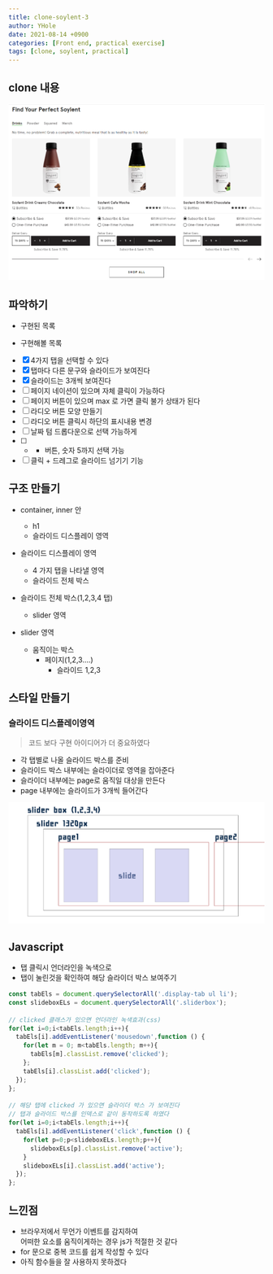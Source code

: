 ```yaml
---
title: clone-soylent-3
author: YHole
date: 2021-08-14 +0900
categories: [Front end, practical exercise]
tags: [clone, soylent, practical]
---
```


## clone 내용

![section](/assets/img/soylent/slide1.PNG)

## 파악하기

- 구현된 목록

- 구현해볼 목록

- [x] 4가지 탭을 선택할 수 있다
- [x] 탭마다 다른 문구와 슬라이드가 보여진다
- [x] 슬라이드는 3개씩 보여진다
- [ ] 페이지 네이션이 있으며 자체 클릭이 가능하다
- [ ] 페이지 버튼이 있으며 max 로 가면 클릭 불가 상태가 된다
- [ ] 라디오 버튼 모양 만들기
- [ ] 라디오 버튼 클릭시 하단의 표시내용 변경
- [ ] 날짜 텀 드롭다운으로 선택 가능하게
- [ ] + - 버튼, 숫자 5까지 선택 가능
- [ ] 클릭 + 드레그로 슬라이드 넘기기 기능

## 구조 만들기

- container, inner 안
  - h1
  - 슬라이드 디스플레이 영역

- 슬라이드 디스플레이 영역
  - 4 가지 탭을 나타낼 영역
  - 슬라이드 전체 박스

- 슬라이드 전체 박스(1,2,3,4 탭)
  - slider 영역

- slider 영역
  - 움직이는 박스
    - 페이지(1,2,3....)
      - 슬라이드 1,2,3

## 스타일 만들기

### 슬라이드 디스플레이영역

> 코드 보다 구현 아이디어가 더 중요하였다

- 각 탭별로 나올 슬라이드 박스를 준비
- 슬라이드 박스 내부에는 슬라이더로 영역을 잡아준다
- 슬라이더 내부에는 page로 움직일 대상을 만든다
- page 내부에는 슬라이드가 3개씩 들어간다

![section](/assets/img/soylent/slide1-1.PNG)


## Javascript

- 탭 클릭시 언더라인을 녹색으로
- 탭이 눌린것을 확인하여 해당 슬라이더 박스 보여주기

```javascript
const tabEls = document.querySelectorAll('.display-tab ul li');
const slideboxELs = document.querySelectorAll('.sliderbox');

// clicked 클래스가 있으면 언더라인 녹색효과(css)
for(let i=0;i<tabEls.length;i++){
  tabEls[i].addEventListener('mousedown',function () {
    for(let m = 0; m<tabEls.length; m++){
      tabEls[m].classList.remove('clicked');
    };
    tabEls[i].classList.add('clicked');
  });
};

// 해당 탭에 clicked 가 있으면 슬라이더 박스 가 보여진다
// 탭과 슬라이드 박스를 인덱스로 같이 동작하도록 하였다
for(let i=0;i<tabEls.length;i++){
  tabEls[i].addEventListener('click',function () {
    for(let p=0;p<slideboxELs.length;p++){
      slideboxELs[p].classList.remove('active');
    }
    slideboxELs[i].classList.add('active');
  });
};
```

## 느낀점

- 브라우저에서 무언가 이벤트를 감지하여  
어떠한 요소를 움직이게하는 경우 js가 적절한 것 같다
- for 문으로 중복 코드를 쉽게 작성할 수 있다
- 아직 함수들을 잘 사용하지 못하겠다
